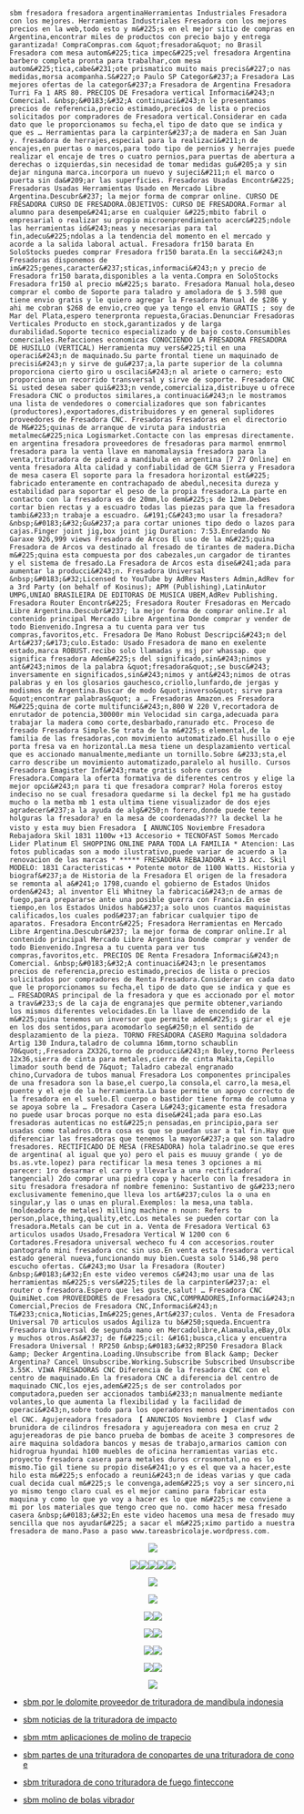 
```
sbm fresadora fresadora argentinaHerramientas Industriales Fresadora con los mejores. Herramientas Industriales Fresadora con los mejores precios en la web,todo esto y m&#225;s en el mejor sitio de compras en Argentina,encontrar miles de productos con precio bajo y entrega garantizada! CompraCompras.com &quot;fresadora&quot; no Brasil Fresadora com mesa autom&#225;tica impec&#225;vel fresadora Argentina barbero completa pronta para trabalhar,com mesa autom&#225;tica,cabe&#231;ote prismatico muito mais precis&#227;o nas medidas,morsa acompanha.S&#227;o Paulo SP Categor&#237;a Fresadora Las mejores ofertas de la categor&#237;a Fresadora de Argentina Fresadora Turri Fa 1 ARS 80. PRECIOS DE Fresadora vertical Informaci&#243;n Comercial. &nbsp;&#0183;&#32;A continuaci&#243;n le presentamos precios de referencia,precio estimado,precios de lista o precios solicitados por compradores de Fresadora vertical.Considerar en cada dato que le proporcionamos su fecha,el tipo de dato que se indica y que es … Herramientas para la carpinter&#237;a de madera en San Juan y. fresadora de herrajes,especial para la realizaci&#211;n de encajes,en puertas o marcos,para todo tipo de pernios y herrajes puede realizar el encaje de tres o cuatro pernios,para puertas de abertura a derechas o izquierdas,sin necesidad de tomar medidas gu&#205;a y sin dejar ninguna marca.incorpora un nuevo y sujeci&#211;n el marco o puerta sin da&#209;ar las superficies. Fresadoras Usadas Encontr&#225; Fresadoras Usadas Herramientas Usado en Mercado Libre Argentina.Descubr&#237; la mejor forma de comprar online. CURSO DE FRESADORA CURSO DE FRESADORA.OBJETIVOS: CURSO DE FRESADORA.Formar al alumno para desempe&#241;arse en cualquier &#225;mbito fabril o empresarial o realizar su propio microenprendimiento acerc&#225;ndole las herramientas id&#243;neas y necesarias para tal fin,adecu&#225;ndolas a la tendencia del momento en el mercado y acorde a la salida laboral actual. Fresadora fr150 barata En SoloStocks puedes comprar Fresadora fr150 barata.En la secci&#243;n Fresadoras disponemos de im&#225;genes,caracter&#237;sticas,informaci&#243;n y precio de Fresadora fr150 barata,disponibles a la venta.Compra en SoloStocks Fresadora fr150 al precio m&#225;s barato. Fresadora Manual hola,deseo comprar el combo de Soporte para taladro y amoladora de $ 3.598 que tiene envio gratis y le quiero agregar la Fresadora Manual de $286 y ahi me cobran $268 de envio,creo que ya tengo el envio GRATIS ; soy de Mar del Plata,espero tenerpronta repuesta,Gracias.Denunciar Fresadoras Verticales Producto en stock,garantizados y de larga durabilidad.Soporte tecnico especializado y de bajo costo.Consumibles comerciales.Refacciones economicas CONOCIENDO LA FRESADORA FRESADORA DE HUSILLO (VERTICAL) Herramienta muy vers&#225;til en una operaci&#243;n de maquinado.Su parte frontal tiene un maquinado de precisi&#243;n y sirve de gu&#237;a,la parte superior de la columna proporciona cierto giro u oscilaci&#243;n al ariete o carnero; esto proporciona un recorrido transversal y sirve de soporte. Fresadora CNC Si usted desea saber qui&#233;n vende,comercializa,distribuye u ofrece Fresadora CNC o productos similares,a continuaci&#243;n le mostramos una lista de vendedores o comercializadores que son fabricantes (productores),exportadores,distribuidores y en general suplidores proveedores de Fresadora CNC. Fresadoras Fresadoras en el directorio de M&#225;quinas de arranque de viruta para industria metalmec&#225;nica Logismarket.Contacte con las empresas directamente. en argentina fresadora proveedores de fresadoras para marmol enmrmol fresadora para la venta llave en manomalaysia fresadora para la venta,trituradora de piedra a mandibula en argentina [7 27 Online] en venta fresadora Alta calidad y confiabilidad de GCM Sierra y Fresadora de mesa casera El soporte para la fresadora horizontal est&#225; fabricado enteramente en contrachapado de abedul,necesita dureza y estabilidad para soportar el peso de la propia fresadora.La parte en contacto con la fresadora es de 20mm,lo dem&#225;s de 12mm.Debes cortar bien rectas y a escuadro todas las piezas para que la fresadora tambi&#233;n trabaje a escuadro. &#191;C&#243;mo usar la fresadora? &nbsp;&#0183;&#32;Gu&#237;a para cortar uniones tipo dedo o lazos para cajas.Finger joint jig,box joint jig Duration: 7:53.Enredando No Garaxe 926,999 views Fresadora de Arcos El uso de la m&#225;quina Fresadora de Arcos va destinado al fresado de tirantes de madera.Dicha m&#225;quina esta compuesta por dos cabezales,un cargador de tirantes y el sistema de fresado.La Fresadora de Arcos esta dise&#241;ada para aumentar la producci&#243;n. Fresadora Universal &nbsp;&#0183;&#32;Licensed to YouTube by AdRev Masters Admin,AdRev for a 3rd Party (on behalf of Kosinus); APM (Publishing),LatinAutor UMPG,UNIAO BRASILEIRA DE EDITORAS DE MUSICA UBEM,AdRev Publishing. Fresadora Router Encontr&#225; Fresadora Router Fresadoras en Mercado Libre Argentina.Descubr&#237; la mejor forma de comprar online.Ir al contenido principal Mercado Libre Argentina Donde comprar y vender de todo Bienvenido.Ingresa a tu cuenta para ver tus compras,favoritos,etc. Fresadora De Mano Robust Descripci&#243;n del Art&#237;&#173;culo.Estado: Usado Fresadora de mano en exelente estado,marca ROBUST.recibo solo llamadas y msj por whassap. que significa fresadora Adem&#225;s del significado,sin&#243;nimos y ant&#243;nimos de la palabra &quot;fresadora&quot;,se busc&#243; inversamente en significados,sin&#243;nimos y ant&#243;nimos de otras palabras y en los glosarios gauchesco,criollo,lunfardo,de jergas y modismos de Argentina.Buscar de modo &quot;inverso&quot; sirve para &quot;encontrar palabras&quot; a … Fresadoras Amazon.es Fresadora M&#225;quina de corte multifunci&#243;n,800 W 220 V,recortadora de enrutador de potencia,30000r min Velocidad sin carga,adecuada para trabajar la madera como corte,desbarbado,ranurado etc. Proceso de fresado Fresadora Simple.Se trata de la m&#225;s elemental,de la familia de las fresadoras,con movimiento automatizado.El husillo o eje porta fresa va en horizontal.La mesa tiene un desplazamiento vertical que es accionado manualmente,mediante un tornillo.Sobre &#233;sta,el carro describe un movimiento automatizado,paralelo al husillo. Cursos Fresadora Emagister Inf&#243;rmate gratis sobre cursos de Fresadora.Compara la oferta formativa de diferentes centros y elige la mejor opci&#243;n para ti que fresadora comprar? Hola foreros estoy indeciso no se cual fresadora quedarme si la deckel fp1 me ha gustado mucho o la metba mb 1 esta ultima tiene visualizador de dos ejes agradecer&#237;a la ayuda de alg&#250;n forero,donde puede tener holguras la fresadora? en la mesa de coordenadas??? la deckel la he visto y esta muy bien Fresadora 【 ANUNCIOS Noviembre Fresadora Rebajadora Skil 1831 1100w +13 Accesorio + TECNOFAST Somos Mercado Lider Platinum El SHOPPING ONLINE PARA TODA LA FAMILIA * Atencion: Las fotos publicadas son a modo ilustrativo,puede variar de acuerdo a la renovacion de las marcas * ***** FRESADORA REBAJADORA + 13 Acc. Skil MODELO: 1831 Caracteristicas • Potente motor de 1100 Watts. Historia y biograf&#237;a de Historia de la Fresadora El origen de la fresadora se remonta al a&#241;o 1798,cuando el gobierno de Estados Unidos orden&#243; al inventor Eli Whitney la fabricaci&#243;n de armas de fuego,para prepararse ante una posible guerra con Francia.En ese tiempo,en los Estados Unidos hab&#237;a solo unos cuantos maquinistas calificados,los cuales pod&#237;an fabricar cualquier tipo de aparatos. Fresadora Encontr&#225; Fresadora Herramientas en Mercado Libre Argentina.Descubr&#237; la mejor forma de comprar online.Ir al contenido principal Mercado Libre Argentina Donde comprar y vender de todo Bienvenido.Ingresa a tu cuenta para ver tus compras,favoritos,etc. PRECIOS DE Renta Fresadora Informaci&#243;n Comercial. &nbsp;&#0183;&#32;A continuaci&#243;n le presentamos precios de referencia,precio estimado,precios de lista o precios solicitados por compradores de Renta Fresadora.Considerar en cada dato que le proporcionamos su fecha,el tipo de dato que se indica y que es … FRESADORAS principal de la fresadora y que es accionado por el motor a trav&#233;s de la caja de engranajes que permite obtener,variando los mismos diferentes velocidades.En la llave de encendido de la m&#225;quina tenemos un inversor que permite adem&#225;s girar el eje en los dos sentidos,para acomodarlo seg&#250;n el sentido de desplazamiento de la pieza. TORNO FRESADORA CASERO Maquina soldadora Artig 130 Indura,taladro de columna 16mm,torno schaublin 70&quot;,Fresadora ZX32G,torno de producci&#243;n Boley,torno Perleess 12x36,sierra de cinta para metales,cierra de cinta Makita,Cepillo limador south bend de 7&quot; Taladro cabezal engranado chino,Curvadora de tubos manual Fresadora Los componentes principales de una fresadora son la base,el cuerpo,la consola,el carro,la mesa,el puente y el eje de la herramienta.La base permite un apoyo correcto de la fresadora en el suelo.El cuerpo o bastidor tiene forma de columna y se apoya sobre la … Fresadora Casera L&#243;gicamente esta fresadora no puede usar brocas porque no esta dise&#241;ada para eso.Las fresadoras autenticas no est&#225;n pensadas,en principio,para ser usadas como taladros.Otra cosa es que se puedan usar a tal fin.Hay que diferenciar las fresadoras que tenemos la mayor&#237;a que son taladro fresadores. RECTIFICADO DE MESA (FRESADORA) hola taladrino.se que eres de argentina( al igual que yo) pero el pais es muuuy grande ( yo de bs.as.vte.lopez) para rectificar la mesa tenes 3 opciones a mi parecer: 1ro desarmar el carro y llevarla a una rectificadora( tangencial) 2do comprar una piedra copa y hacerlo con la fresadora in situ fresadora fresadora nf nombre femenino: Sustantivo de g&#233;nero exclusivamente femenino,que lleva los art&#237;culos la o una en singular,y las o unas en plural.Exemplos: la mesa,una tabla.(moldeadora de metales) milling machine n noun: Refers to person,place,thing,quality,etc.Los metales se pueden cortar con la fresadora.Metals can be cut in a. Venta de Fresadora Vertical 63 articulos usados Usado,Fresadora Vertical W 1200 con 6 Cortadores.Fresadora universal wecheco fu 4 con accesorios.router pantografo mini fresadora cnc sin uso.En venta esta fresadora vertical estado general nueva,funcionando muy bien.Cuesta solo 5146,98 pero escucho ofertas. C&#243;mo Usar la Fresadora (Router) &nbsp;&#0183;&#32;En este video veremos c&#243;mo usar una de las herramientas m&#225;s vers&#225;tiles de la carpinter&#237;a: el router o fresadora.Espero que les guste,salut! … Fresadora CNC QuimiNet.com PROVEEDORES de Fresadora CNC,COMPRADORES,Informaci&#243;n Comercial,Precios de Fresadora CNC,Informaci&#243;n T&#233;cnica,Noticias,Im&#225;genes,Art&#237;culos. Venta de Fresadora Universal 70 articulos usados Agiliza tu b&#250;squeda.Encuentra Fresadora Universal de segunda mano en Mercadolibre,Alamaula,eBay,Olx y muchos otros.As&#237; de f&#225;cil: &#161;busca,clica y encuentra Fresadora Universal ! RP250 &nbsp;&#0183;&#32;RP250 Fresadora Black &amp; Decker Argentina.Loading.Unsubscribe from Black &amp; Decker Argentina? Cancel Unsubscribe.Working.Subscribe Subscribed Unsubscribe 3.55K. VIWA FRESADORAS CNC Diferencia de la fresadora CNC con el centro de maquinado.En la fresadora CNC a diferencia del centro de maquinado CNC,los ejes,adem&#225;s de ser controlados por computadora,pueden ser accionados tambi&#233;n manualmente mediante volantes,lo que aumenta la flexibilidad y la facilidad de operaci&#243;n,sobre todo para los operadores menos experimentados con el CNC. Agujereadora fresadora 【 ANUNCIOS Noviembre 】 Clasf wdw brunidora de cilindros fresadora y agujereadora con mesa en cruz 2 agujereadoras de pie banco prueba de bombas de aceite 3 compresores de aire maquina soldadora bancos y mesas de trabajo,armarios camion con hidrogrua hyundai h100 muebles de oficina herramientas varias etc. proyecto fresadora casera para metales duros crrosmontal,no es lo mismo.Tio gil tiene su propio dise&#241;o y es el que va a hacer,este hilo esta m&#225;s enfocado a reuni&#243;n de ideas varias y que cada cual decida cual m&#225;s le convenga,adem&#225;s voy a ser sincero,ni yo mismo tengo claro cual es el mejor camino para fabricar esta maquina y como lo que yo voy a hacer es lo que m&#225;s me conviene a mi por los materiales que tengo creo que no. como hacer mesa fresado casera &nbsp;&#0183;&#32;En este video hacemos una mesa de fresado muy sencilla que nos ayudar&#225; a sacar el m&#225;ximo partido a nuestra fresadora de mano.Paso a paso www.tareasbricolaje.wordpress.com. 
```

<div align="center">

<a href="https://es-crusher.shibang-china.com/github&k=sbm+fresadora+fresadora+argentina"><img src="https://static.shibang-china.com/es/crusher/logo.jpg"></a>

<a href="https://es-crusher.shibang-china.com/github&k=sbm+fresadora+fresadora+argentina"><img src="https://static.shibang-china.com/es/crusher/index.jpg"></a><a href="https://es-crusher.shibang-china.com/material.htmlgithub&k=sbm+fresadora+fresadora+argentina"><img src="https://static.shibang-china.com/es/crusher/material.jpg"></a><a href="https://es-crusher.shibang-china.com/application.htmlgithub&k=sbm+fresadora+fresadora+argentina"><img src="https://static.shibang-china.com/es/crusher/application.jpg"></a><a href="https://es-crusher.shibang-china.com/aboutus.htmlgithub&k=sbm+fresadora+fresadora+argentina"><img src="https://static.shibang-china.com/es/crusher/aboutus.jpg"></a><a href="https://es-crusher.shibang-china.com/contact.htmlgithub&k=sbm+fresadora+fresadora+argentina"><img src="https://static.shibang-china.com/es/crusher/contact.jpg"></a>

<a href="https://es-crusher.shibang-china.com/github&k=sbm+fresadora+fresadora+argentina"><img src="https://static.shibang-china.com/es/crusher/banner.jpg"></a>

<a href="https://swt.shibang-china.com/github&k=sbm+fresadora+fresadora+argentina"><img src="https://static.shibang-china.com/es/crusher/text.jpg"></a>

<a href="https://swt.shibang-china.com/github&k=sbm+fresadora+fresadora+argentina"><img src="https://static.shibang-china.com/es/crusher/chat.jpg"></a><a href="https://es-crusher.shibang-china.com/contact.htmlgithub&k=sbm+fresadora+fresadora+argentina"><img src="https://static.shibang-china.com/es/crusher/message.jpg"></a>

<a href="https://es-crusher.shibang-china.com/products/pe.htmlgithub&k=sbm+fresadora+fresadora+argentina"><img src="https://static.shibang-china.com/es/crusher/pe.jpg"></a><a href="https://es-crusher.shibang-china.com/products/pf.htmlgithub&k=sbm+fresadora+fresadora+argentina"><img src="https://static.shibang-china.com/es/crusher/pf.jpg"></a>

<a href="https://es-crusher.shibang-china.com/products/hpt.htmlgithub&k=sbm+fresadora+fresadora+argentina"><img src="https://static.shibang-china.com/es/crusher/hpt.jpg"></a><a href="https://es-crusher.shibang-china.com/products/vsi.htmlgithub&k=sbm+fresadora+fresadora+argentina"><img src="https://static.shibang-china.com/es/crusher/vsi.jpg"></a>

<a href="https://es-crusher.shibang-china.com/products/klv.htmlgithub&k=sbm+fresadora+fresadora+argentina"><img src="https://static.shibang-china.com/es/crusher/klv.jpg"></a><a href="https://es-crusher.shibang-china.com/products/portable.htmlgithub&k=sbm+fresadora+fresadora+argentina"><img src="https://static.shibang-china.com/es/crusher/portable.jpg"></a>

<a href="https://swt.shibang-china.com/github&k=sbm+fresadora+fresadora+argentina"><img src="https://static.shibang-china.com/es/crusher/case.jpg"></a>

</div>


* [sbm por le dolomite proveedor de trituradora de mandíbula indonesia](sbm%20por%20le%20dolomite%20proveedor%20de%20trituradora%20de%20mand%C3%ADbula%20indonesia.md)

* [sbm noticias de la trituradora de impacto](sbm%20noticias%20de%20la%20trituradora%20de%20impacto.md)

* [sbm mtm aplicaciones de molino de trapecio](sbm%20mtm%20aplicaciones%20de%20molino%20de%20trapecio.md)

* [sbm partes de una trituradora de conopartes de una trituradora de cono e](sbm%20partes%20de%20una%20trituradora%20de%20conopartes%20de%20una%20trituradora%20de%20cono%20e.md)

* [sbm trituradora de cono trituradora de fuego finteccone](sbm%20trituradora%20de%20cono%20trituradora%20de%20fuego%20finteccone.md)

* [sbm molino de bolas vibrador](sbm%20molino%20de%20bolas%20vibrador.md)